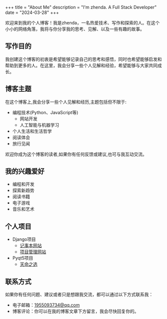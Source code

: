 +++
title = "About Me"
description = "I'm zhenda. A Full Stack Developer"
date = "2024-03-28"
+++

欢迎来到我的个人博客！我是zhenda，一名热爱技术、写作和探索的人。在这个小小的网络角落，我将与你分享我的思考、见解、以及一些有趣的故事。

## 写作目的
我创建这个博客的初衷是希望能够记录自己的思考和感悟，同时也希望能够启发和帮助到更多的人。在这里，我会分享一些个人见解和经验，希望能够与大家共同成长。

## 博客主题
在这个博客上,我会分享一些个人见解和经历,主题包括但不限于:

- 编程技术(Python、JavaScript等)
  - 网站开发
  - 人工智能与机器学习
- 个人生活和生活哲学
- 阅读体会
- 旅行见闻

欢迎你成为这个博客的读者,如果你有任何反馈或建议,也可与我互动交流。

## 我的兴趣爱好

- 编程和开发
- 探索新趋势
- 阅读书籍
- 电子游戏
- 音乐和艺术

## 个人项目

- Django项目
  - [记事本网站](http://134.175.124.152:8000/groups/)
  - [项目管理网站](http://134.175.124.152:8200/admin)
- Pyqt5项目
  - [天命之选](https://gitee.com/zhenda/random_recipe)

## 联系方式

如果你有任何问题、建议或者只是想跟我交流，都可以通过以下方式联系我：

- 电子邮箱：<a href="mailto:1955093734@qq.com">1955093734@qq.com</a>
- 博客评论：你可以在我的博客文章下方留言，我会尽快回复你的。
